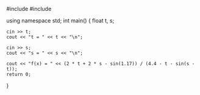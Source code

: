#include <iostream>
#include <cmath>

using namespace std;
int main() {
	float t, s;

	cin >> t;
	cout << "t = " << t << "\n";

	cin >> s;
	cout << "s = " << s << "\n";

	cout << "f(x) = " << (2 * t + 2 * s - sin(1.17)) / (4.4 - t - sin(s - t));
	return 0;
}
  
